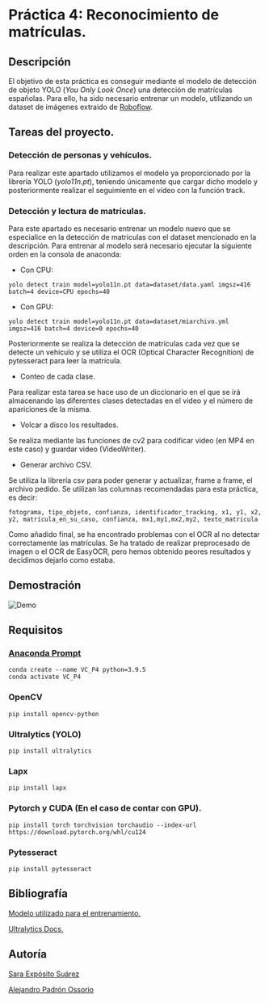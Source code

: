 # Práctica 4: Reconocimiento de matrículas.

## Descripción

El objetivo de esta práctica es conseguir mediante el modelo de detección de objeto YOLO (_You Only Look Once_) una detección de matrículas españolas. Para ello, ha sido necesario entrenar un modelo, utilizando un dataset de imágenes extraido de [Roboflow](https://universe.roboflow.com/).

## Tareas del proyecto.

### Detección de personas y vehículos.

Para realizar este apartado utilizamos el modelo ya proporcionado por la librería YOLO (_yolo11n.pt_), teniendo únicamente que cargar dicho modelo y posteriormente realizar el seguimiente en el vídeo con la función track.

### Detección y lectura de matrículas.

Para este apartado es necesario entrenar un modelo nuevo que se especialice en la detección de matriculas con el dataset mencionado en la descripción. Para entrenar al modelo será necesario ejecutar la siguiente orden en la consola de anaconda:

  - Con CPU:
  ```
  yolo detect train model=yolo11n.pt data=dataset/data.yaml imgsz=416 batch=4 device=CPU epochs=40
  ```
  
  - Con GPU:
  ```
  yolo detect train model=yolo11n.pt data=dataset/miarchivo.yml imgsz=416 batch=4 device=0 epochs=40
  ```

Posteriormente se realiza la detección de matrículas cada vez que se detecte un vehículo y se utiliza el OCR (Optical Character Recognition) de pytesseract para leer la matrícula.

- Conteo de cada clase.

Para realizar esta tarea se hace uso de un diccionario en el que se irá almacenando las diferentes clases detectadas en el video y el número de apariciones de la misma.

- Volcar a disco los resultados.

Se realiza mediante las funciones de cv2 para codificar video (en MP4 en este caso) y guardar video (VideoWriter).

- Generar archivo CSV.

Se utiliza la librería csv para poder generar y actualizar, frame a frame, el archivo pedido. Se utilizan las columnas recomendadas para esta práctica, es decir:

```
fotograma, tipo_objeto, confianza, identificador_tracking, x1, y1, x2, y2, matrícula_en_su_caso, confianza, mx1,my1,mx2,my2, texto_matricula
```

Como añadido final, se ha encontrado problemas con el OCR al no detectar correctamente las matrículas. Se ha tratado de realizar preprocesado de imagen o el OCR de EasyOCR, pero hemos obtenido peores resultados y decidimos dejarlo como estaba.

## Demostración

![Demo](demo.gif)

## Requisitos
### [Anaconda Prompt](https://www.anaconda.com/)
```
conda create --name VC_P4 python=3.9.5
conda activate VC_P4
```
### OpenCV
```
pip install opencv-python
```
### Ultralytics (YOLO)
```
pip install ultralytics
```
### Lapx
```
pip install lapx
```
### Pytorch y CUDA (En el caso de contar con GPU).
```
pip install torch torchvision torchaudio --index-url https://download.pytorch.org/whl/cu124
```
### Pytesseract
```
pip install pytesseract
```

## Bibliografía
[Modelo utilizado para el entrenamiento.](https://universe.roboflow.com/licenseplates-h9qfr/spanish-license-plates)

[Ultralytics Docs.](https://docs.ultralytics.com/)

## Autoría
[Sara Expósito Suárez](https://github.com/SaraE5)

[Alejandro Padrón Ossorio](https://github.com/apadoss)
